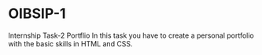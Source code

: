 # OIBSIP-1
Internship Task-2
Portflio
In this task you have to create a personal portfolio with the basic skills in HTML and CSS.
